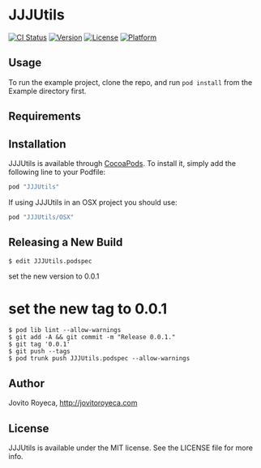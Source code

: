 # JJJUtils

[![CI Status](http://img.shields.io/travis/jovito-royeca/JJJUtils.svg?style=flat)](https://travis-ci.org/jovito-royeca/JJJUtils)
[![Version](https://img.shields.io/cocoapods/v/JJJUtils.svg?style=flat)](http://cocoapods.org/pods/JJJUtils)
[![License](https://img.shields.io/cocoapods/l/JJJUtils.svg?style=flat)](http://cocoapods.org/pods/JJJUtils)
[![Platform](https://img.shields.io/cocoapods/p/JJJUtils.svg?style=flat)](http://cocoapods.org/pods/JJJUtils)

## Usage

To run the example project, clone the repo, and run `pod install` from the Example directory first.

## Requirements

## Installation

JJJUtils is available through [CocoaPods](http://cocoapods.org). To install
it, simply add the following line to your Podfile:

```ruby
pod "JJJUtils"
```

If using JJJUtils in an OSX project you should use:

```ruby
pod "JJJUtils/OSX"
```

## Releasing a New Build
```
$ edit JJJUtils.podspec
```
set the new version to 0.0.1

# set the new tag to 0.0.1
```
$ pod lib lint --allow-warnings
$ git add -A && git commit -m "Release 0.0.1."
$ git tag '0.0.1'
$ git push --tags
$ pod trunk push JJJUtils.podspec --allow-warnings
```

## Author

Jovito Royeca, http://jovitoroyeca.com

## License

JJJUtils is available under the MIT license. See the LICENSE file for more info.
